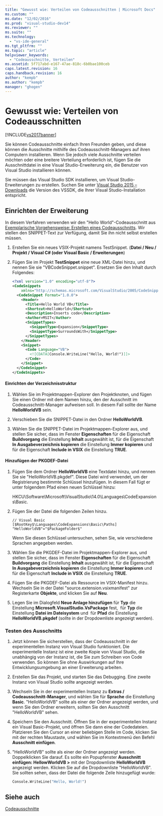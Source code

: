 ```yaml
---
title: "Gewusst wie: Verteilen von Codeausschnitten | Microsoft Docs"
ms.custom: ""
ms.date: "12/02/2016"
ms.prod: "visual-studio-dev14"
ms.reviewer: ""
ms.suite: ""
ms.technology: 
  - "vs-ide-general"
ms.tgt_pltfrm: ""
ms.topic: "article"
helpviewer_keywords: 
  - "Codeausschnitte, Verteilen"
ms.assetid: 5f717abd-e167-47ae-818c-6b0bae100ceb
caps.latest.revision: 16
caps.handback.revision: 16
author: "kempb"
ms.author: "kempb"
manager: "ghogen"
---
```

# Gewusst wie: Verteilen von Codeausschnitten
[!INCLUDE[vs2017banner](../code-quality/includes/vs2017banner.md)]

Sie können Codeausschnitte einfach Ihren Freunden geben, und diese können die Ausschnitte mithilfe des Codeausschnitt\-Managers auf ihren Computern installieren.  Wenn Sie jedoch viele Ausschnitte verteilen möchten oder eine breitere Verteilung erforderlich ist, fügen Sie die Ausschnittdatei in eine Visual Studio\-Erweiterung ein, die Benutzer von Visual Studio installieren können.  
  
 Sie müssen das Visual Studio SDK installieren, um Visual Studio\-Erweiterungen zu erstellen.  Suchen Sie unter [Visual Studio 2015 – Downloads](http://www.visualstudio.com/downloads/visual-studio-2015-downloads-vs.aspx) die Version des VSSDK, die Ihrer Visual Studio\-Installation entspricht.  
  
## Einrichten der Erweiterung  
 In diesem Verfahren verwenden wir den "Hello World"\-Codeausschnitt aus [Exemplarische Vorgehensweise: Erstellen eines Codeausschnitts](../ide/walkthrough-creating-a-code-snippet.md).  Wir stellen den SNIPPET\-Text zur Verfügung, damit Sie ihn nicht selbst erstellen müssen.  
  
1.  Erstellen Sie ein neues VSIX\-Projekt namens TestSnippet.  \(**Datei \/ Neu \/ Projekt \/ Visual C\# \(oder Visual Basic \/ Erweiterungen**\)  
  
2.  Fügen Sie im Projekt **TestSnippet** eine neue XML\-Datei hinzu, und nennen Sie sie "VBCodeSnippet.snippet".  Ersetzen Sie den Inhalt durch Folgendes:  
  
    ```xml  
    <?xml version="1.0" encoding="utf-8"?>  
    <CodeSnippets  
        xmlns="http://schemas.microsoft.com/VisualStudio/2005/CodeSnippet">  
      <CodeSnippet Format="1.0.0">  
        <Header>  
          <Title>Hello World VB</Title>  
          <Shortcut>HelloWorld</Shortcut>  
          <Description>Inserts code</Description>  
          <Author>MSIT</Author>  
          <SnippetTypes>  
            <SnippetType>Expansion</SnippetType>  
            <SnippetType>SurroundsWith</SnippetType>  
          </SnippetTypes>  
        </Header>  
        <Snippet>  
          <Code Language="VB">  
            <![CDATA[Console.WriteLine("Hello, World!")]]>  
          </Code>  
        </Snippet>  
      </CodeSnippet>  
    </CodeSnippets>  
    ```  
  
#### Einrichten der Verzeichnisstruktur  
  
1.  Wählen Sie im Projektmappen\-Explorer den Projektknoten, und fügen Sie einen Ordner mit dem Namen hinzu, den der Ausschnitt im Codeausschnitt\-Manager aufweisen soll.  In diesem Fall sollte der Name **HelloWorldVB** sein.  
  
2.  Verschieben Sie die SNIPPET\-Datei in den Ordner **HelloWorldVB**.  
  
3.  Wählen Sie die SNIPPET\-Datei im Projektmappen\-Explorer aus, und stellen Sie sicher, dass im Fenster **Eigenschaften** für die Eigenschaft **Buildvorgang** die Einstellung **Inhalt** ausgewählt ist, für die Eigenschaft **In Ausgabeverzeichnis kopieren** die Einstellung **Immer kopieren** und für die Eigenschaft **Include in VSIX** die Einstellung **TRUE**.  
  
#### Hinzufügen der PKGDEF\-Datei  
  
1.  Fügen Sie dem Ordner **HelloWorldVB** eine Textdatei hinzu, und nennen Sie sie "HelloWorldVB.pkgdef".  Diese Datei wird verwendet, um der Registrierung bestimmte Schlüssel hinzufügen.  In diesem Fall fügt er unter folgendem Pfad einen neuen Schlüssel hinzu:  
  
     HKCU\\Software\\Microsoft\\VisualStudio\\14.0\\Languages\\CodeExpansions\\Basic.  
  
2.  Fügen Sie der Datei die folgenden Zeilen hinzu.  
  
    ```  
    // Visual Basic   
    [$RootKey$\Languages\CodeExpansions\Basic\Paths]   
    "HelloWorldVB"="$PackageFolder$"  
    ```  
  
     Wenn Sie diesen Schlüssel untersuchen, sehen Sie, wie verschiedene Sprachen angegeben werden.  
  
3.  Wählen Sie die PKGDEF\-Datei im Projektmappen\-Explorer aus, und stellen Sie sicher, dass im Fenster **Eigenschaften** für die Eigenschaft **Buildvorgang** die Einstellung **Inhalt** ausgewählt ist, für die Eigenschaft **In Ausgabeverzeichnis kopieren** die Einstellung **Immer kopieren** und für die Eigenschaft **Include in VSIX** die Einstellung **TRUE**.  
  
4.  Fügen Sie die PKGDEF\-Datei als Ressource im VSIX\-Manifest hinzu.  Wechseln Sie in der Datei "source.extension.vsixmanifest" zur Registerkarte **Objekte**, und klicken Sie auf **Neu**.  
  
5.  Legen Sie im Dialogfeld **Neue Anlage hinzufügen** für **Typ** die Einstellung **Microsoft.VisualStudio.VsPackage** fest,  für **Typ** die Einstellung **Datei im Dateisystem** und  für **Pfad** die Einstellung **HelloWorldVB.pkgdef** \(sollte in der Dropdownliste angezeigt werden\).  
  
### Testen des Ausschnitts  
  
1.  Jetzt können Sie sicherstellen, dass der Codeausschnitt in der experimentellen Instanz von Visual Studio funktioniert.  Die experimentelle Instanz ist eine zweite Kopie von Visual Studio, die unabhängig von der Instanz ist, die Sie zum Schreiben von Code verwenden.  So können Sie ohne Auswirkungen auf Ihre Entwicklungsumgebung an einer Erweiterung arbeiten.  
  
2.  Erstellen Sie das Projekt, und starten Sie das Debugging.  Eine zweite Instanz von Visual Studio sollte angezeigt werden.  
  
3.  Wechseln Sie in der experimentellen Instanz zu **Extras \/ Codeausschnitt\-Manager**, und wählen Sie für **Sprache** die Einstellung **Basic**.  "HelloWorldVB" sollte als einer der Ordner angezeigt werden, und wenn Sie den Ordner erweitern, sollten Sie den Ausschnitt "HelloWorldVB" sehen.  
  
4.  Speichern Sie den Ausschnitt.  Öffnen Sie in der experimentellen Instanz ein Visual Basic\-Projekt, und öffnen Sie dann eine der Codedateien.  Platzieren Sie den Cursor an einer beliebigen Stelle im Code, klicken Sie mit der rechten Maustaste, und wählen Sie im Kontextmenü den Befehl **Ausschnitt einfügen**.  
  
5.  "HelloWorldVB" sollte als einer der Ordner angezeigt werden.  Doppelklicken Sie darauf.  Es sollte ein Popupfenster **Ausschnitt einfügen: HellowWorldVB \>** mit der Dropdownliste **HelloWorldVB** angezeigt werden.  Klicken Sie auf die Dropdownliste "HelloWorldVB".  Sie sollten sehen, dass der Datei die folgende Zeile hinzugefügt wurde:  
  
    ```vb  
    Console.WriteLine("Hello, World!")  
    ```  
  
## Siehe auch  
 [Codeausschnitte](../ide/code-snippets.md)
